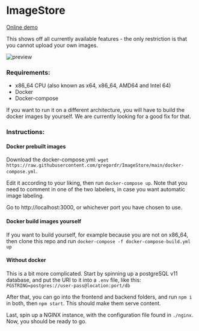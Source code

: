 # ImageStore

[Online demo](https://gregordr.github.io/ImageStore/)

This shows off all currently available features - the only restriction is that you cannot upload your own images.

![preview](https://imgur.com/0yZQ7c7.jpg)

### Requirements:

 - x86_64 CPU (also known as x64, x86_64, AMD64 and Intel 64)
 - Docker
 - Docker-compose
 
 If you want to run it on a different architecture, you will have to build the docker images by yourself. We are currently looking for a good fix for that.

### Instructions:

#### Docker prebuilt images

Download the docker-compose.yml: ```wget https://raw.githubusercontent.com/gregordr/ImageStore/main/docker-compose.yml```.

Edit it according to your liking, then run ```docker-compose up```. Note that you need to comment in one of the two labelers, in case you want automatic image labeling.

Go to http://localhost:3000, or whichever port you have chosen to use.

#### Docker build images yourself

If you want to build yourself, for example because you are not on x86_64, then clone this repo and run ```docker-compose -f docker-compose-build.yml up```

#### Without docker

This is a bit more complicated. Start by spinning up a postgreSQL v11 database, and put the URI to it into a ```.env``` file, like this: ```PGSTRING=postgres://user-pass@location:port/db```

After that, you can go into the frontend and backend folders, and run ```npm i``` in both, then ```npm start```. This should make them serve content.

Last, spin up a NGINX instance, with the configuration file found in ```./nginx```. Now, you should be ready to go.
